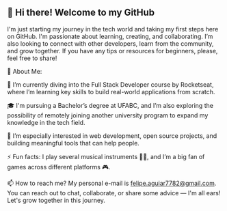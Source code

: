 ## 👋 Hi there! Welcome to my GitHub
I'm just starting my journey in the tech world and taking my first steps here on GitHub. I'm passionate about learning, creating, and collaborating. I’m also looking to connect with other developers, learn from the community, and grow together. If you have any tips or resources for beginners, please, feel free to share!

🚀 About Me:

🔭 I’m currently diving into the Full Stack Developer course by Rocketseat, where I’m learning key skills to build real-world applications from scratch.

🎓 I'm pursuing a Bachelor’s degree at UFABC, and I’m also exploring the possibility of remotely joining another university program to expand my knowledge in the tech field.

🌱 I’m especially interested in web development, open source projects, and building meaningful tools that can help people.

⚡ Fun facts: I play several musical instruments 🎸🥁, and I’m a big fan of games across different platforms 🎮.

📫 How to reach me?
My personal e-mail is felipe.aguiar7782@gmail.com. 
You can reach out to chat, collaborate, or share some advice — I'm all ears! Let's grow together in this journey. 
